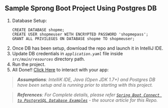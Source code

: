 ## Sample Sprong Boot Project Using Postgres DB

1. Database Setup:
      ```postgresql
      CREATE DATABASE shopme;
      CREATE USER shopmeuser WITH ENCRYPTED PASSWORD 'shopmepass';
      GRANT ALL PRIVILEGES ON DATABASE shopme TO shopmeuser;
      ```
2. Once DB has been setup, download the repo and launch it in IntelliJ IDE.
3. Update DB credentials in _`application.yaml`_ file inside _`src/main/resources`_ directory path.
4. Run the project.
5. All Done!! [Click Here](http://localhost:7788/students) to interact with your app:

> _**Assumptions**: IntelliK IDE, Java (Open JDK 1.7+) and Postgres DB have been setup and is running prior to starting with this project._

> _**References**: For Complete details, please refer [`Spring Boot Connect to PostgreSQL Database Examples`](https://www.codejava.net/frameworks/spring-boot/connect-to-postgresql-database-examples) - the source article for this Repo._
